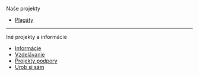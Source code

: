 Naše projekty

* [Plagáty](https://github.com/misotrnka/slovensko-help/wiki/Plag%C3%A1ty)

***
Iné projekty a informácie

* [Informácie](https://github.com/misotrnka/slovensko-help/wiki/Inform%C3%A1cie)
* [Vzdelávanie](https://github.com/misotrnka/slovensko-help/wiki/Vzdel%C3%A1vanie)
* [Projekty podpory](https://github.com/misotrnka/slovensko-help/wiki/Projekty-podpory)
* [Urob si sám](https://github.com/misotrnka/slovensko-help/wiki/Urob-si-s%C3%A1m)

